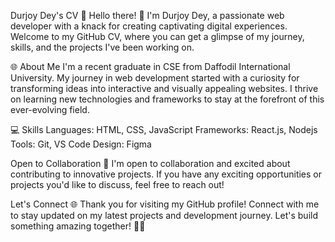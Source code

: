 Durjoy Dey's CV 🚀
Hello there! 👋 I'm Durjoy Dey, a passionate web developer with a knack for creating captivating digital experiences. Welcome to my GitHub CV, where you can get a glimpse of my journey, skills, and the projects I've been working on.

🌐 About Me
I'm a recent graduate in CSE from Daffodil International University. My journey in web development started with a curiosity for transforming ideas into interactive and visually appealing websites. I thrive on learning new technologies and frameworks to stay at the forefront of this ever-evolving field.

💻 Skills
Languages: HTML, CSS, JavaScript
Frameworks: React.js, Nodejs
Tools: Git, VS Code
Design: Figma

Open to Collaboration 🤝
I'm open to collaboration and excited about contributing to innovative projects. If you have any exciting opportunities or projects you'd like to discuss, feel free to reach out!

Let's Connect 🌐
Thank you for visiting my GitHub profile! Connect with me to stay updated on my latest projects and development journey. Let's build something amazing together! 🚀✨
